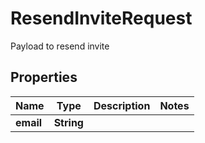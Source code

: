 

# ResendInviteRequest

Payload to resend invite

## Properties

| Name | Type | Description | Notes |
|------------ | ------------- | ------------- | -------------|
|**email** | **String** |  |  |



